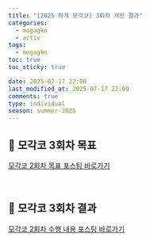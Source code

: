 ```yaml
---
title: "[2025 하계 모각코] 3회차 개인 결과"
categories:
  - mogagko
  - activ
tags:
  - mogagko
toc: true
toc_sticky: true

date: 2025-07-17 22:00
last_modified_at: 2025-07-17 22:00
comments: true
type: individual
season: summer-2025
---
```


## 📍 모각코 3회차 목표
[모각코 2회차 목표 포스팅 바로가기]()

<br>

## 📍 모각코 3회차 결과
[모각코 2회차 수행 내용 포스팅 바로가기]()